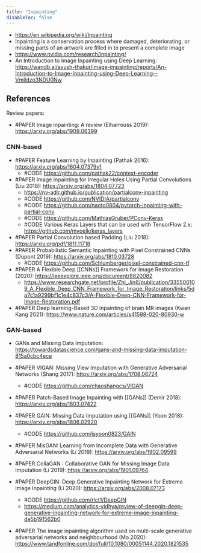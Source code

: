 ```yaml
---
title: "Inpainting"
disableToc: false 
---
```


- https://en.wikipedia.org/wiki/Inpainting
- Inpainting is a conservation process where damaged, deteriorating, or missing parts of an artwork are filled in to present a complete image
- https://www.nvidia.com/research/inpainting/
- An Introduction to Image Inpainting using Deep Learning: https://wandb.ai/ayush-thakur/image-impainting/reports/An-Introduction-to-Image-Inpainting-using-Deep-Learning--Vmlldzo3NDU0Nw


## References
Review papers:
- #PAPER Image inpainting: A review (Elharrouss 2019): https://arxiv.org/abs/1909.06399

### CNN-based
- #PAPER Feature Learning by Inpainting (Pathak 2016): https://arxiv.org/abs/1604.07379v1
	- #CODE https://github.com/pathak22/context-encoder
- #PAPER Image Inpainting for Irregular Holes Using Partial Convolutions (Liu 2018): https://arxiv.org/abs/1804.07723
	- https://nv-adlr.github.io/publication/partialconv-inpainting
	- #CODE https://github.com/NVIDIA/partialconv
	- #CODE https://github.com/naoto0804/pytorch-inpainting-with-partial-conv
	- #CODE https://github.com/MathiasGruber/PConv-Keras
	- #CODE Various Keras Layers that can be used with TensorFlow 2.x: https://github.com/mvoelk/keras_layers
- #PAPER Partial Convolution based Padding (Liu 2018): https://arxiv.org/pdf/1811.11718
- #PAPER Probabilistic Semantic Inpainting with Pixel Constrained CNNs (Dupont 2019): https://arxiv.org/abs/1810.03728
	- #CODE https://github.com/Schlumberger/pixel-constrained-cnn-tf
- #PAPER A Flexible Deep [[CNNs]] Framework for Image Restoration (2020): https://ieeexplore.ieee.org/document/8820082
	- https://www.researchgate.net/profile/Zhi_Jin6/publication/335500109_A_Flexible_Deep_CNN_Framework_for_Image_Restoration/links/5da7c1a9299bf1c1e4c837c3/A-Flexible-Deep-CNN-Framework-for-Image-Restoration.pdf
- #PAPER Deep learning-Based 3D inpainting of brain MR images (Kwan Kang 2021): https://www.nature.com/articles/s41598-020-80930-w 


### GAN-based
- GANs and Missing Data Imputation: https://towardsdatascience.com/gans-and-missing-data-imputation-815a0cbc4ece

- #PAPER VIGAN: Missing View Imputation with Generative Adversarial Networks (Shang 2017): https://arxiv.org/abs/1708.06724
	- #CODE https://github.com/chaoshangcs/VIGAN
- #PAPER Patch-Based Image Inpainting with [[GANs]] (Demir 2018): https://arxiv.org/abs/1803.07422
- #PAPER GAIN: Missing Data Imputation using [[GANs]] (Yoon 2018): https://arxiv.org/abs/1806.02920
	- #CODE https://github.com/jsyoon0823/GAIN
- #PAPER MisGAN: Learning from Incomplete Data with Generative Adversarial Networks (Li 2019): https://arxiv.org/abs/1902.09599
- #PAPER CollaGAN : Collaborative GAN for Missing Image Data Imputation (Li 2019): https://arxiv.org/abs/1901.09764
- #PAPER DeepGIN: Deep Generative Inpainting Network for Extreme Image Inpainting (Li 2020): https://arxiv.org/abs/2008.07173
	- #CODE https://github.com/rlct1/DeepGIN
	- https://medium.com/analytics-vidhya/review-of-deepgin-deep-generative-inpainting-network-for-extreme-image-inpainting-de5b191562b0
- #PAPER The image inpainting algorithm used on multi-scale generative adversarial networks and neighbourhood (Mo 2020): https://www.tandfonline.com/doi/full/10.1080/00051144.2020.1821535